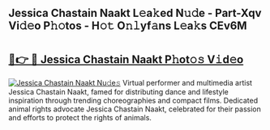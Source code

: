 ## Jessica Chastain Naakt L𝚎a𝚔ed N𝚞𝚍e - Part-Xqv Vi𝚍𝚎o P𝚑𝚘tos - H𝚘𝚝 O𝚗𝚕yf𝚊ns L𝚎a𝚔s CEv6M

# <h2><a href="http://kfa05f.oniu.top/?m=Jessica+Chastain+Naakt">🔗👉 🔴 Jessica Chastain Naakt P𝚑ot𝚘𝚜 V𝚒d𝚎o</a></h2>

[![Jessica Chastain Naakt Nu𝚍e𝚜](https://i.imgur.com/0qMVB7G.gif)](http://kfa05f.oniu.top/?m=Jessica+Chastain+Naakt)
Virtual performer and multimedia artist Jessica Chastain Naakt, famed for distributing dance and lifestyle inspiration through trending choreographies and compact films. Dedicated animal rights advocate Jessica Chastain Naakt, celebrated for their passion and efforts to protect the rights of animals.  
